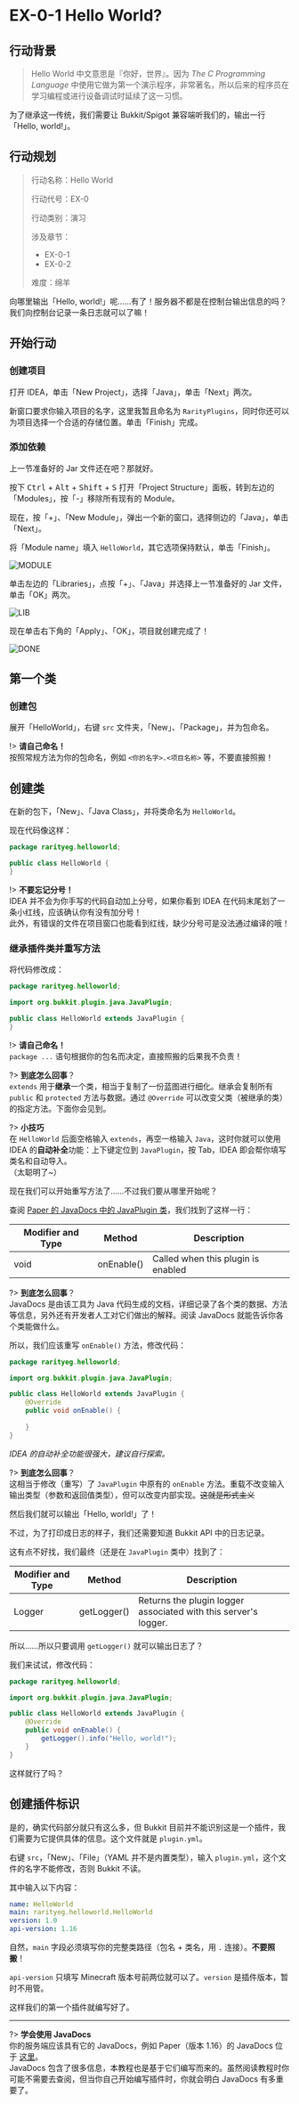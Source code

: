 # EX-0-1 Hello World?

## 行动背景

> Hello World 中文意思是『你好，世界』。因为 *The C Programming Language* 中使用它做为第一个演示程序，非常著名，所以后来的程序员在学习编程或进行设备调试时延续了这一习惯。

为了继承这一传统，我们需要让 Bukkit/Spigot 兼容端听我们的，输出一行「Hello, world!」。

## 行动规划

> 行动名称：Hello World
>
> 行动代号：EX-0
>
> 行动类别：演习
>
> 涉及章节：
>
> - EX-0-1
> - EX-0-2
>
> 难度：绵羊

向哪里输出「Hello, world!」呢……有了！服务器不都是在控制台输出信息的吗？我们向控制台记录一条日志就可以了嘛！

## 开始行动

### 创建项目

打开 IDEA，单击「New Project」，选择「Java」，单击「Next」两次。

新窗口要求你输入项目的名字，这里我暂且命名为 `RarityPlugins`，同时你还可以为项目选择一个合适的存储位置。单击「Finish」完成。

### 添加依赖

上一节准备好的 Jar 文件还在吧？那就好。

按下 <kbd>Ctrl</kbd> + <kbd>Alt</kbd> + <kbd>Shift</kbd> + <kbd>S</kbd> 打开「Project Structure」面板，转到左边的「Modules」，按「-」移除所有现有的 Module。

现在，按「+」、「New Module」，弹出一个新的窗口，选择侧边的「Java」，单击「Next」。

将「Module name」填入 `HelloWorld`，其它选项保持默认，单击「Finish」。

![MODULE](https://i.loli.net/2021/01/31/Az28OC17rdusqHE.png)

单击左边的「Libraries」，点按「+」、「Java」并选择上一节准备好的 Jar 文件，单击「OK」两次。

![LIB](https://i.loli.net/2021/01/31/A3TiU9owL54CWBv.png)

现在单击右下角的「Apply」、「OK」，项目就创建完成了！

![DONE](https://i.loli.net/2021/01/31/VKyYlBIqQPjMfNX.png)

## 第一个类

### 创建包

展开「HelloWorld」，右键 `src` 文件夹，「New」、「Package」，并为包命名。

!> **请自己命名！**<br/>按照常规方法为你的包命名，例如 `<你的名字>.<项目名称>` 等，不要直接照搬！

## 创建类

在新的包下，「New」、「Java Class」，并将类命名为 `HelloWorld`。

现在代码像这样：

```java
package rarityeg.helloworld;

public class HelloWorld {
}
```

!> **不要忘记分号！**<br/>IDEA 并不会为你手写的代码自动加上分号，如果你看到 IDEA 在代码末尾划了一条小红线，应该确认你有没有加分号！<br/>此外，有错误的文件在项目窗口也能看到红线，缺少分号可是没法通过编译的哦！

### 继承插件类并重写方法

将代码修改成：

```java
package rarityeg.helloworld;

import org.bukkit.plugin.java.JavaPlugin;

public class HelloWorld extends JavaPlugin {
}
```

!> **请自己命名！**<br/>`package ...` 语句根据你的包名而决定，直接照搬的后果我不负责！

?> **到底怎么回事**？<br/>`extends` 用于**继承**一个类，相当于复制了一份蓝图进行细化。继承会复制所有 `public` 和 `protected` 方法与数据。通过 `@Override` 可以改变父类（被继承的类）的指定方法。下面你会见到。

?> **小技巧**<br/>在 `HelloWorld` 后面空格输入 `extends`，再空一格输入 `Java`，这时你就可以使用 IDEA 的**自动补全**功能：上下键定位到 `JavaPlugin`，按 Tab，IDEA 即会帮你填写类名和自动导入。<br/>（太聪明了~）

现在我们可以开始重写方法了……不过我们要从哪里开始呢？

查阅 [Paper 的 JavaDocs 中的 JavaPlugin 类](https://papermc.io/javadocs/paper/1.16/org/bukkit/plugin/java/JavaPlugin.html)，我们找到了这样一行：

| Modifier and Type | Method     | Description                        |
| ----------------- | ---------- | ---------------------------------- |
| void              | onEnable() | Called when this plugin is enabled |

?> **到底怎么回事**？<br/>JavaDocs 是由该工具为 Java 代码生成的文档，详细记录了各个类的数据、方法等信息，另外还有开发者人工对它们做出的解释。阅读 JavaDocs 就能告诉你各个类能做什么。

所以，我们应该重写 `onEnable()` 方法，修改代码：

```java
package rarityeg.helloworld;

import org.bukkit.plugin.java.JavaPlugin;

public class HelloWorld extends JavaPlugin {
    @Override
    public void onEnable() {
        
    }
}
```

*IDEA 的自动补全功能很强大，建议自行探索。*

?> **到底怎么回事**？<br/>这相当于修改（重写）了 `JavaPlugin` 中原有的 `onEnable` 方法。重载不改变输入输出类型（参数和返回值类型），但可以改变内部实现。~~这就是形式主义~~

然后我们就可以输出「Hello, world!」了！

不过，为了打印成日志的样子，我们还需要知道 Bukkit API 中的日志记录。

这有点不好找，我们最终（还是在 `JavaPlugin` 类中）找到了：

| Modifier and Type | Method     | Description                                                  |
| ----------------- | ---------- | ------------------------------------------------------------ |
| Logger            | getLogger() | Returns the plugin logger associated with this server's logger. |

所以……所以只要调用 `getLogger()` 就可以输出日志了？

我们来试试，修改代码：

```java
package rarityeg.helloworld;

import org.bukkit.plugin.java.JavaPlugin;

public class HelloWorld extends JavaPlugin {
    @Override
    public void onEnable() {
        getLogger().info("Hello, world!");
    }
}
```

这样就行了吗？

## 创建插件标识

是的，确实代码部分就只有这么多，但 Bukkit 目前并不能识别这是一个插件，我们需要为它提供具体的信息。这个文件就是 `plugin.yml`。

右键 `src`，「New」、「File」（YAML 并不是内置类型），输入 `plugin.yml`，这个文件的名字不能修改，否则 Bukkit 不读。

其中输入以下内容：

```yaml
name: HelloWorld
main: rarityeg.helloworld.HelloWorld
version: 1.0
api-version: 1.16
```

自然，`main` 字段必须填写你的完整类路径（包名 + 类名，用 `.` 连接）。**不要照搬**！

`api-version` 只填写 Minecraft 版本号前两位就可以了。`version` 是插件版本，暂时不用管。

这样我们的第一个插件就编写好了。

---

?> **学会使用 JavaDocs**<br/>你的服务端应该具有它的 JavaDocs，例如 Paper（版本 1.16）的 JavaDocs 位于 [这里](https://papermc.io/javadocs/paper/1.16/overview-summary.html)。<br/>JavaDocs 包含了很多信息，本教程也是基于它们编写而来的。虽然阅读教程时你可能不需要去查阅，但当你自己开始编写插件时，你就会明白 JavaDocs 有多重要了。
